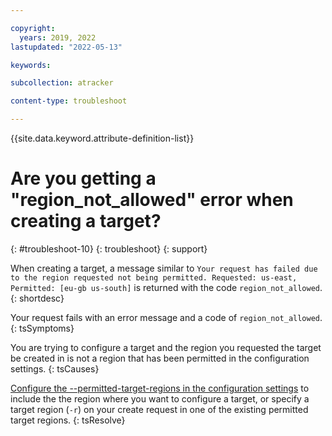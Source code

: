 ```yaml
---

copyright:
  years: 2019, 2022
lastupdated: "2022-05-13"

keywords: 

subcollection: atracker

content-type: troubleshoot

---
```


{{site.data.keyword.attribute-definition-list}}

# Are you getting a "region_not_allowed" error when creating a target?
{: #troubleshoot-10}
{: troubleshoot}
{: support}

When creating a target, a message similar to `Your request has failed due to the region requested not being permitted. Requested: us-east, Permitted: [eu-gb us-south]` is returned with the code `region_not_allowed`.
{: shortdesc}



Your request fails with an error message and a code of `region_not_allowed`.
{: tsSymptoms}

You are trying to configure a target and the region you requested the target be created in is not a region that has been permitted in the configuration settings.
{: tsCauses}

[Configure the --permitted-target-regions in the configuration settings](/docs/atracker?topic=atracker-settings&interface=cli) to include the the region where you want to configure a target, or specify a target region (`-r`) on your create request in one of the existing permitted target regions.
{: tsResolve}


